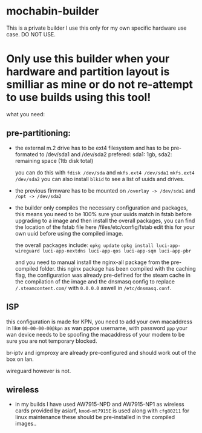 # mochabin-builder
This is a private builder I use this only for my own specific hardware use case. DO NOT USE.

# Only use this builder when your hardware and partition layout is smilliar as mine or do not re-attempt to use builds using this tool!
what you need:

## pre-partitioning:

- the external m.2 drive has to be ext4 filesystem and has to be pre-formated to /dev/sda1 and /dev/sda2 prefered:
  sda1: 1gb, sda2: remaining space (1tb disk total)
  
  you can do this with ``fdisk /dev/sda`` and ``mkfs.ext4 /dev/sda1`` ``mkfs.ext4 /dev/sda2`` you can also install ``blkid`` to see a list of uuids and drives. 
  
- the previous firmware has to be mounted on ``/overlay -> /dev/sda1`` and ``/opt -> /dev/sda2``
- the builder only compiles the necessary configuration and packages, this means you need to be 100% sure your uuids match in fstab before upgrading to a image and then install the overall packages, you can find the location of the fstab file here /files/etc/config/fstab edit this for your own uuid before using the compiled image.

  the overall packages include:
  ``opkg update``
  ``opkg install luci-app-wireguard luci-app-nextdns luci-app-qos luci-app-sqm luci-app-pbr``
  
  and you need to manual install the nginx-all package from the pre-compiled folder.
  this nginx package has been compiled with the caching flag, the configuration was already pre-defined for the steam cache in the compilation of the image and the dnsmasq config to replace ``/.steamcontent.com/`` with ``0.0.0.0`` aswell in ``/etc/dnsmasq.conf``.

## ISP

this configuration is made for KPN, you need to add your own macaddress in like ``00-00-00-00@kpn`` as wan pppoe username, with password ``ppp`` your wan device needs to be spoofing the macaddress of your modem to be sure you are not temporary blocked.

br-iptv and igmproxy are already pre-configured and should work out of the box on lan.

wireguard however is not.

## wireless

- in my builds I have used AW7915-NPD and AW7915-NP1 as wireless cards provided by asiarf, ``kmod-mt7915E`` is used along with ``cfg80211`` for linux maintenance these should be pre-installed in the compiled images..
